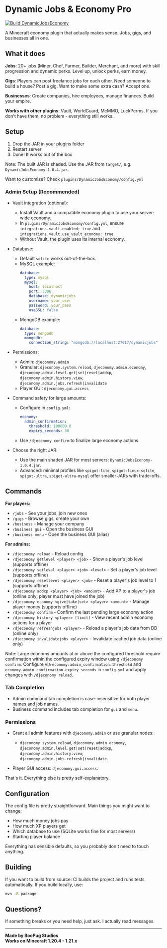 # Dynamic Jobs & Economy Pro

[![Build DynamicJobsEconomy](https://github.com/Booyaka101/dynamic-jobs-economy/actions/workflows/build.yml/badge.svg)](https://github.com/Booyaka101/dynamic-jobs-economy/actions/workflows/build.yml)

A Minecraft economy plugin that actually makes sense. Jobs, gigs, and businesses all in one.

## What it does

**Jobs**: 20+ jobs (Miner, Chef, Farmer, Builder, Merchant, and more) with skill progression and dynamic perks. Level up, unlock perks, earn money.

**Gigs**: Players can post freelance jobs for each other. Need someone to build a house? Post a gig. Want to make some extra cash? Accept one.

**Businesses**: Create companies, hire employees, manage finances. Build your empire.

**Works with other plugins**: Vault, WorldGuard, McMMO, LuckPerms. If you don't have them, no problem - everything still works.

## Setup

1. Drop the JAR in your plugins folder
2. Restart server
3. Done! It works out of the box

Note: The built JAR is shaded. Use the JAR from `target/`, e.g. `DynamicJobsEconomy-1.0.4.jar`.

Want to customize? Check `plugins/DynamicJobsEconomy/config.yml`

### Admin Setup (Recommended)

- Vault integration (optional):
  - Install Vault and a compatible economy plugin to use your server-wide economy.
  - In `plugins/DynamicJobsEconomy/config.yml`, ensure `integrations.vault.enabled: true` and `integrations.vault.use_vault_economy: true`.
  - Without Vault, the plugin uses its internal economy.

- Database:
  - Default `sqlite` works out-of-the-box.
  - MySQL example:
    ```yaml
    database:
      type: mysql
      mysql:
        host: localhost
        port: 3306
        database: dynamicjobs
        username: your_user
        password: your_pass
        useSSL: false
    ```
  - MongoDB example:
    ```yaml
    database:
      type: mongodb
      mongodb:
        connection_string: "mongodb://localhost:27017/dynamicjobs"
    ```

- Permissions:
  - Admin: `djeconomy.admin`
  - Granular: `djeconomy.system.reload`, `djeconomy.admin.economy`, `djeconomy.admin.level.get|set|reset|addxp`, `djeconomy.admin.history.view`, `djeconomy.admin.jobs.refresh|invalidate`
  - Player GUI: `djeconomy.gui.access`

- Command safety for large amounts:
  - Configure in `config.yml`:
    ```yaml
    economy:
      admin_confirmation:
        threshold: 100000.0
        expiry_seconds: 30
    ```
  - Use `/djeconomy confirm` to finalize large economy actions.

- Choose the right JAR:
  - Use the main shaded JAR for most servers: `DynamicJobsEconomy-1.0.4.jar`.
  - Advanced: minimal profiles like `spigot-lite`, `spigot-linux-sqlite`, `spigot-ultra`, `spigot-ultra-mysql` offer smaller JARs with trade-offs.

## Commands

**For players:**
- `/jobs` - See your jobs, join new ones
- `/gigs` - Browse gigs, create your own
- `/business` - Manage your company
- `/business gui` - Open the business GUI
- `/business menu` - Open the business GUI (alias)

**For admins:**
- `/djeconomy reload` - Reload config
- `/djeconomy getlevel <player> <job>` - Show a player's job level (supports offline)
- `/djeconomy setlevel <player> <job> <level>` - Set a player's job level (supports offline)
- `/djeconomy resetlevel <player> <job>` - Reset a player's job level to 1 (supports offline)
- `/djeconomy addxp <player> <job> <amount>` - Add XP to a player's job (online only; player must have joined the job)
- `/djeconomy economy <give|take|set> <player> <amount>` - Manage player money (supports offline)
- `/djeconomy confirm` - Confirm the last pending large economy action
- `/djeconomy history <player> [limit]` - View recent admin economy actions for a player
- `/djeconomy refreshjobs <player>` - Reload a player's job data from DB (online only)
- `/djeconomy invalidatejobs <player>` - Invalidate cached job data (online only)

Note: Large economy amounts at or above the configured threshold require confirmation within the configured expiry window using `/djeconomy confirm`. Configure via `economy.admin_confirmation.threshold` and `economy.admin_confirmation.expiry_seconds` in `config.yml` and apply changes with `/djeconomy reload`.

### Tab Completion

- Admin command tab completion is case-insensitive for both player names and job names.
- Business command includes tab completion for `gui` and `menu`.

### Permissions

- Grant all admin features with `djeconomy.admin` or use granular nodes:
  - `djeconomy.system.reload`, `djeconomy.admin.economy`, `djeconomy.admin.level.get|set|reset|addxp`,
    `djeconomy.admin.history.view`, `djeconomy.admin.jobs.refresh|invalidate`.

- Player GUI access: `djeconomy.gui.access`.

That's it. Everything else is pretty self-explanatory.

## Configuration

The config file is pretty straightforward. Main things you might want to change:

- How much money jobs pay
- How much XP players get
- Which database to use (SQLite works fine for most servers)
- Starting player balance

Everything has sensible defaults, so you probably don't need to touch anything.

## Building

If you want to build from source:
CI builds the project and runs tests automatically. If you build locally, use:
```bash
mvn -B package
```

## Questions?

If something breaks or you need help, just ask. I actually read messages.

---

**Made by BooPug Studios**  
**Works on Minecraft 1.20.4 - 1.21.x**
